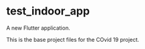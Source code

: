 # test_indoor_app

A new Flutter application.

This is the base project files for the COvid 19 project.
